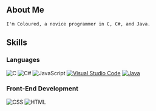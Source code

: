
## About Me
```
I'm Coloured, a novice programmer in C, C#, and Java.
```
## Skills

### Languages

![C](https://img.shields.io/badge/C-00599C?logo=c&logoColor=white)
![C#](https://custom-icon-badges.demolab.com/badge/C%23-%23239120.svg?logo=cshrp&logoColor=white)
![JavaScript](https://img.shields.io/badge/JavaScript-F7DF1E?logo=javascript&logoColor=000)
[![Visual Studio Code](https://custom-icon-badges.demolab.com/badge/Visual%20Studio%20Code-0078d7.svg?logo=vsc&logoColor=white)](#)
[![Java](https://img.shields.io/badge/Java-%23ED8B00.svg?logo=openjdk&logoColor=white)](#)

### Front-End Development

![CSS](https://img.shields.io/badge/CSS-1572B6?logo=css3&logoColor=fff)
![HTML](https://img.shields.io/badge/HTML-%23E34F26.svg?logo=html5&logoColor=white)



